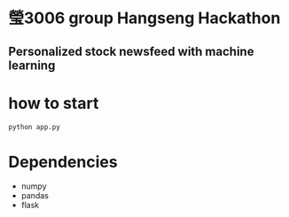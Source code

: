 # 瑩3006 group Hangseng Hackathon
## Personalized stock newsfeed with machine learning

# how to start

`python app.py`

# Dependencies

* numpy
* pandas
* flask
